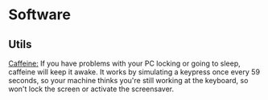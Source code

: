 # Software

## Utils

[Caffeine:](https://www.zhornsoftware.co.uk/caffeine/) If you have problems with your PC locking or going to sleep, caffeine will keep it awake. It works by simulating a keypress once every 59 seconds, so your machine thinks you're still working at the keyboard, so won't lock the screen or activate the screensaver.